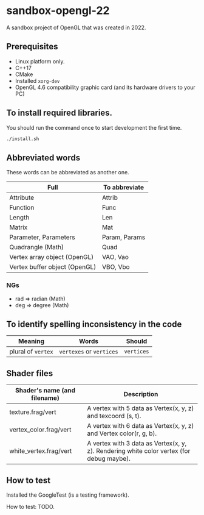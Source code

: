 # sandbox-opengl-22

A sandbox project of OpenGL that was created in 2022.

## Prerequisites

- Linux platform only.
- C++17
- CMake
- Installed `xorg-dev`
- OpenGL 4.6 compatibility graphic card (and its hardware drivers to your PC)

## To install required libraries.

You should run the command once to start development the first time.

```sh
./install.sh
```

## Abbreviated words

These words can be abbreviated as another one.

| Full | To abbreviate |
| --- | --- |
| Attribute | Attrib |
| Function | Func |
| Length | Len |
| Matrix | Mat |
| Parameter, Parameters | Param, Params |
| Quadrangle (Math) | Quad |
| Vertex array object (OpenGL) | VAO, Vao |
| Vertex buffer object (OpenGL) | VBO, Vbo |

### NGs

- rad => radian (Math)
- deg => degree (Math)

## To identify spelling inconsistency in the code

| Meaning | Words | Should |
| --- | --- | --- |
| plural of `vertex` | `vertexes` or `vertices` | `vertices` |

## Shader files

| Shader's name (and filename) | Description |
| --- | --- |
| texture.frag/vert | A vertex with 5 data as Vertex(x, y, z) and texcoord (s, t). |
| vertex_color.frag/vert | A vertex with 6 data as Vertex(x, y, z) and Vertex color(r, g, b). |
| white_vertex.frag/vert | A vertex with 3 data as Vertex(x, y, z). Rendering white color vertex (for debug maybe). |

## How to test

Installed the GoogleTest (is a testing framework).

How to test: TODO.
